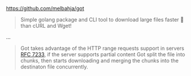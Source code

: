 https://github.com/melbahja/got

> Simple golang package and CLI tool to download large files faster 🏃 than cURL and Wget!

...

> Got takes advantage of the HTTP range requests support in servers [RFC 7233](https://tools.ietf.org/html/rfc7233), if the server supports partial content Got split the file into chunks, then starts downloading and merging the chunks into the destinaton file concurrently.